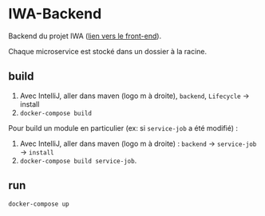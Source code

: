 # IWA-Backend

Backend du projet IWA ([lien vers le front-end](https://github.com/ach-ber/IWA)).

Chaque microservice est stocké dans un dossier à la racine.

## build

1. Avec IntelliJ, aller dans maven (logo m à droite), `backend`, `Lifecycle` -> install
2. `docker-compose build`

Pour build un module en particulier (ex: si `service-job` a été modifié) :
1. Avec IntelliJ, aller dans maven (logo m à droite) : `backend` -> `service-job` -> `install`
2. `docker-compose build service-job`.

## run

`docker-compose up`
